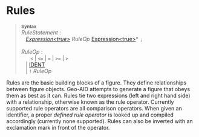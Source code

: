 # Rules

> <sup>**Syntax**</sup>\
> *RuleStatement* :\
> &nbsp;&nbsp; *[Expression&lt;true&gt;](expressions.md)* *RuleOp* [Expression&lt;true&gt;](expressions.md)* `;`\
> \
> *RuleOp* :\
> &nbsp;&nbsp; &nbsp;&nbsp; `<` | `<=` | `=` | `>=` | `>`\
> &nbsp;&nbsp; | [IDENT](identifiers.md)\
> &nbsp;&nbsp; | `!` *RuleOp*

Rules are the basic building blocks of a figure. They define relationships between figure objects. Geo-AID attempts to generate a figure that obeys them as best as it can. Rules tie two expressions (left and right hand side) with a relationship, otherwise known as the rule operator. Currently supported rule operators are all comparison operators. When given an identifier, a proper *defined rule operator* is looked up and compiled accordingly (currently none supported). Rules can also be inverted with an exclamation mark in front of the operator.
